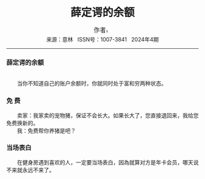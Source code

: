 # <center>薛定谔的余额</center> 

<div align=center><img src="https://raw.githubusercontent.com/leaguecn/magazines/main/img_authors/%25d7%25f7%25d5%25df%25a3%25ba.jpg"></div> 

<center>来源：意林   ISSN号：1007-3841   2024年4期</center> 


* * *


### 薛定谔的余额

  
<br>　　当你不知道自己的账户余额时，你就同时处于富和穷两种状态。

### 免 费

  
　　卖家：我家卖的宠物猪，保证不会长大。如果长大了，您直接退回来，我给您免费换新的。  
　　我：免费帮你养猪是吧？

### 当场表白

  
　　在健身房遇到喜欢的人，一定要当场表白，因為就算对方是年卡会员，哪天说不来就永远不来了。
